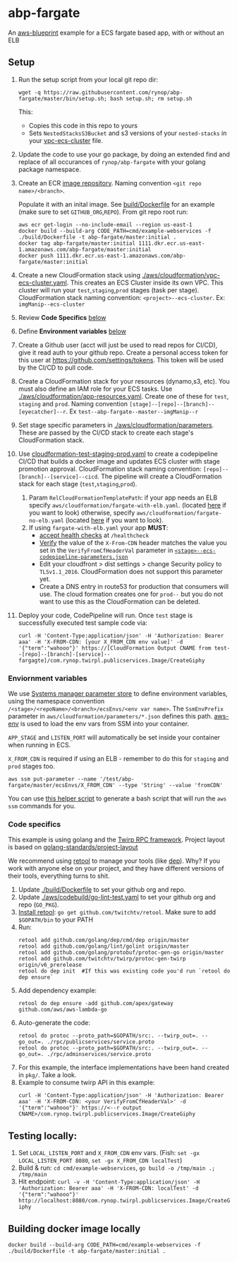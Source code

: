 # abp-fargate

An [aws-blueprint](https://github.com/rynop/aws-blueprint) example for a ECS fargate based app, with or without an ELB

## Setup

1. Run the setup script from your local git repo dir: 
    ```
    wget -q https://raw.githubusercontent.com/rynop/abp-fargate/master/bin/setup.sh; bash setup.sh; rm setup.sh
    ```

    This:
    *  Copies this code in this repo to yours
    *  Sets `NestedStacksS3Bucket` and s3 versions of your `nested-stacks` in your [vpc-ecs-cluster](./aws/cloudformation/vpc-ecs-cluster.yaml) file.
1. Update the code to use your go package, by doing an extended find and replace of all occurances of `rynop/abp-fargate` with your golang package namespace.
1. Create an ECR [image repository](https://console.aws.amazon.com/ecs/home?region=us-east-1#/repositories).  Naming convention `<git repo name>/<branch>`.

    Populate it with an inital image. See [build/Dockerfile](./build/Dockerfile) for an example (make sure to set `GITHUB_ORG`,`REPO`).  From git repo root run:
    ```
    aws ecr get-login --no-include-email --region us-east-1
    docker build --build-arg CODE_PATH=cmd/example-webservices -f ./build/Dockerfile -t abp-fargate/master:initial .
    docker tag abp-fargate/master:initial 1111.dkr.ecr.us-east-1.amazonaws.com/abp-fargate/master:initial
    docker push 1111.dkr.ecr.us-east-1.amazonaws.com/abp-fargate/master:initial
    ```
1. Create a new CloudFormation stack using [./aws/cloudformation/vpc-ecs-cluster.yaml](./aws/cloudformation/vpc-ecs-cluster.yaml).  This creates an ECS Cluster inside its own VPC. This cluster will run your `test`,`staging`,`prod` stages (task per stage). CloudFormation stack naming convention: `<project>--ecs-cluster`. Ex: `imgManip--ecs-cluster`
1. Review **Code Specifics** [below](https://github.com/rynop/abp-fargate#code-specifics)
1. Define **Environment variables** [below](https://github.com/rynop/abp-fargate#enviornment-variables)
1. Create a Github user (acct will just be used to read repos for CI/CD), give it read auth to your github repo.  Create a personal access token for this user at https://github.com/settings/tokens.  This token will be used by the CI/CD to pull code.
1. Create a CloudFormation stack for your resources (dynamo,s3, etc).  You must also define an IAM role for your ECS tasks.  Use [./aws/cloudformation/app-resources.yaml](./aws/cloudformation/app-resources.yaml).  Create one of these for `test`, `staging` and `prod`.  Naming convention `[stage]--[repo]--[branch]--[eyecatcher]--r`.  Ex `test--abp-fargate--master--imgManip--r`
1. Set stage specific parameters in [./aws/cloudformation/parameters](./aws/cloudformation/parameters/).  These are passed by the CI/CD stack to create each stage's CloudFormation stack.
1. Use [cloudformation-test-staging-prod.yaml](https://github.com/rynop/aws-blueprint/blob/master/pipelines/cicd/cloudformation-test-staging-prod.yaml) to create a codepipeline CI/CD that builds a docker image and updates ECS cluster with stage promotion approval. CloudFormation stack naming convention: `[repo]--[branch]--[service]--cicd`.  The pipeline will create a CloudFormation stack for each stage (`test`,`staging`,`prod`).
    1. Param `RelCloudFormationTemplatePath`: if your app needs an ELB specify `aws/cloudformation/fargate-with-elb.yaml`. (located [here](./aws/cloudformation/fargate-with-elb.yaml) if you want to look) otherwise, specify `aws/cloudformation/fargate-no-elb.yaml` (located [here](./aws/cloudformation/fargate-no-elb.yaml) if you want to look). 
    1. If using `fargate-with-elb.yaml` your app **MUST**:
        * [accept health checks](./cmd/example-webservices/main.go#L29) at `/healthcheck`
        * [Verify](./pkg/serverhooks/main.go#L38) the value of the `X-From-CDN` header matches the value you set in the `VerifyFromCfHeaderVal` parameter in [`<stage>--ecs-codepipeline-parameters.json`](./aws/cloudformation/parameters/)
        * Edit your cloudfront > dist settings > change Security policy to `TLSv1.1_2016`.  CloudFormation does not support this parameter yet.
        * Create a DNS entry in route53 for production that consumers will use.  The cloud formation creates one for `prod--` but you do not want to use this as the CloudFormation can be deleted.
1. Deploy your code, CodePipeline will run.  Once `test` stage is successfully executed test sample code via:
    ```
    curl -H 'Content-Type:application/json' -H 'Authorization: Bearer aaa' -H 'X-FROM-CDN: [your X_FROM_CDN env value]' -d '{"term":"wahooo"}' https://[CloudFormation Output CNAME from test--[repo]--[branch]-[service]--fargagte]/com.rynop.twirpl.publicservices.Image/CreateGiphy
    ```        

### Enviornment variables

We use [Systems manager parameter store](https://console.aws.amazon.com/systems-manager/parameters) to define environment variables, using the namespace convention `/<stage>/<repoName>/<branch>/ecsEnvs/<env var name>`. The `SsmEnvPrefix` parameter in `aws/cloudformation/parameters/*.json` defines this path.  [aws-env](https://github.com/Droplr/aws-env) is used to load the env vars from SSM into your container.  

`APP_STAGE` and `LISTEN_PORT` will automatically be set inside your container when running in ECS.

`X_FROM_CDN` is required if using an ELB - remember to do this for `staging` and `prod` stages too.

```
aws ssm put-parameter --name '/test/abp-fargate/master/ecsEnvs/X_FROM_CDN' --type 'String' --value 'fromCDN'
```

You can use [this helper script](https://github.com/rynop/aws-blueprint/blob/master/bin/fargate-ssm-env-var-helper.sh) to generate a bash script that will run the `aws ssm` commands for you.

### Code specifics

This example is using golang and the [Twirp RPC framework](https://github.com/twitchtv/twirp).  Project layout is based on [golang-standards/project-layout](https://github.com/golang-standards/project-layout)

We recommend using [retool](https://github.com/twitchtv/retool) to manage your tools (like [dep](https://github.com/golang/dep)).  Why?  If you work with anyone else on your project, and they have different versions of their tools, everything turns to shit.

1. Update [./build/Dockerfile](./build/Dockerfile) to set your github org and repo.
1. Update [./aws/codebuild/go-lint-test.yaml](./aws/codebuild/go-lint-test.yaml) to set your github org and repo (`GO_PKG`).
1. [Install retool](https://github.com/twitchtv/retool#usage): `go get github.com/twitchtv/retool`. Make sure to add `$GOPATH/bin` to your PATH
1. Run:
    ```
    retool add github.com/golang/dep/cmd/dep origin/master
    retool add github.com/golang/lint/golint origin/master
    retool add github.com/golang/protobuf/protoc-gen-go origin/master
    retool add github.com/twitchtv/twirp/protoc-gen-twirp origin/v6_prerelease
    retool do dep init  #If this was existing code you'd run `retool do dep ensure`
    ```
1. Add dependency example: 
    ```
    retool do dep ensure -add github.com/apex/gateway github.com/aws/aws-lambda-go
    ```
1. Auto-generate the code:
    ```
    retool do protoc --proto_path=$GOPATH/src:. --twirp_out=. --go_out=. ./rpc/publicservices/service.proto 
    retool do protoc --proto_path=$GOPATH/src:. --twirp_out=. --go_out=. ./rpc/adminservices/service.proto 
    ```    
1. For this example, the interface implementations have been hand created in `pkg/`. Take a look.
1. Example to consume twirp API in this example: 
    ```
    curl -H 'Content-Type:application/json' -H 'Authorization: Bearer aaa' -H 'X-FROM-CDN: <your VerifyFromCfHeaderVal>' -d '{"term":"wahooo"}' https://<--r output CNAME>/com.rynop.twirpl.publicservices.Image/CreateGiphy
    ```

## Testing locally:
1.  Set `LOCAL_LISTEN_PORT` and `X_FROM_CDN` env vars. (Fish: `set -gx LOCAL_LISTEN_PORT 8080`, `set -gx X_FROM_CDN localTest`)
1.  Build & run: `cd cmd/example-webservices`, `go build -o /tmp/main .; /tmp/main`
1.  Hit endpoint: `curl -v -H 'Content-Type:application/json' -H 'Authorization: Bearer aaa' -H 'X-FROM-CDN: localTest' -d '{"term":"wahooo"}' http://localhost:8080/com.rynop.twirpl.publicservices.Image/CreateGiphy`


## Building docker image locally

```
docker build --build-arg CODE_PATH=cmd/example-webservices -f ./build/Dockerfile -t abp-fargate/master:initial .
```
